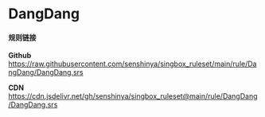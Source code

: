 # DangDang

#### 规则链接

**Github**
https://raw.githubusercontent.com/senshinya/singbox_ruleset/main/rule/DangDang/DangDang.srs

**CDN**
https://cdn.jsdelivr.net/gh/senshinya/singbox_ruleset@main/rule/DangDang/DangDang.srs